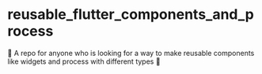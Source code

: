 # reusable_flutter_components_and_process
🔵 A repo for anyone who is looking for a way to make reusable components like widgets and process with different types  👀
